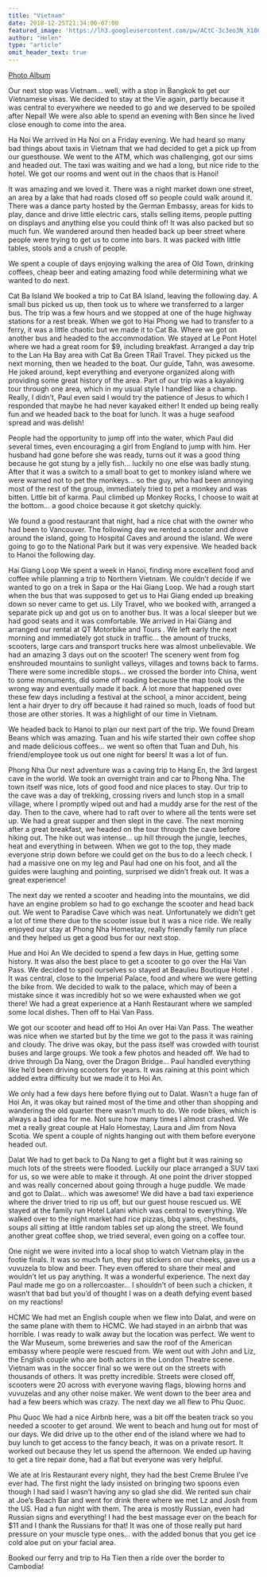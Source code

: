 ```yaml
---
title: "Vietnam"
date: 2018-12-25T21:34:00-07:00
featured_image: 'https://lh3.googleusercontent.com/pw/ACtC-3c3eo3N_X186xr_NHU154Rnd79xrDdmhJlvrGEGSFMR1vDJpm-TWTWHhD5nB-ovqsT_nT3gKrn20X_IeCrVO2APZdb91jXZVZ8ZsHCyjUSyb1OFMNofzG4FLiJIl7xLJVaFUuAzeuCeKXsYIOV9x9VVPg=w1306-h979-no?authuser=0'
author: "Helen"
type: "article"
omit_header_text: true
---
```


[Photo Album](https://photos.app.goo.gl/LQG6J6B8jre5U6xQA)

Our next stop was Vietnam… well, with a stop in Bangkok to get our Vietnamese visas.  We decided to stay at the Vie again, partly because it was central to everywhere we needed to go and we deserved to be spoiled after Nepal!  We were also able to spend an evening with Ben since he lived close enough to come into the area.  

Ha Noi
We arrived in Ha Noi on a Friday evening.  We had heard so many bad things about taxis in Vietnam that we had decided to get a pick up from our guesthouse.  We went to the ATM, which was challenging, got our sims and headed out.  The taxi was waiting and we had a long, but nice ride to the hotel.  We got our rooms and went out in the chaos that is Hanoi!  

It was amazing and we loved it.  There was a night market down one street, an area by a lake that had roads closed off so people could walk around it.  There was a dance party hosted by the German Embassy, areas for kids to play, dance and drive little electric cars, stalls selling items, people putting on displays and anything else you could think of!  It was also packed but so much fun.  We wandered around then headed back up beer street where people were trying to get us to come into bars.  It was packed with little tables, stools and a crush of people.  

We spent a couple of days enjoying walking the area of Old Town, drinking coffees, cheap beer and eating amazing food while determining what we wanted to do next.  



Cat Ba Island
We booked a trip to Cat BA Island, leaving the following day.  A small bus picked us up, then took us to where we transferred to a larger bus.  The trip was a few hours and we stopped at one of the huge highway stations for a rest break.  When we got to Hai Phong we had to transfer to a ferry, it was a little chaotic but we made it to Cat Ba.  Where we got on another bus and headed to the accommodation.  We stayed at Le Pont Hotel where we had a great room for $9, including breakfast.  Arranged a day trip to the Lan Ha Bay area with Cat Ba Green TRail Travel.  They picked us the next morning, then we headed to the boat.  Our guide, Tahn, was awesome.  He joked around, kept everything and everyone organized along with providing some great history of the area.  Part of our trip was a kayaking tour through one area, which in my usual style I handled like a champ.  Really, I didn’t, Paul even said I would try the patience of Jesus to which I responded that maybe he had never kayaked either!  It ended up being really fun and we headed back to the boat for lunch.  It was a huge seafood spread and was delish!

People had the opportunity to jump off into the water, which Paul did several times, even encouraging a girl from England to jump with him. Her husband had gone before she was ready, turns out it was a good thing because he got stung by a jelly fish… luckily no one else was badly stung.  After that it was a switch to a small boat to get to monkey island where we were warned not to pet the monkeys… so the guy, who had been annoying most of the rest of the group, immediately tried to pet a monkey and was bitten.  Little bit of karma.  Paul climbed up Monkey Rocks, I choose to wait at the bottom… a good choice because it got sketchy quickly.  




We found a good restaurant that night, had a nice chat with the owner who had been to Vancouver.  The following day we rented a scooter and drove around the island, going to Hospital Caves and around the island.  We were going to go to the National Park but it was very expensive.  We headed back to Hanoi the following day.  





Hai Giang Loop
We spent a week in Hanoi, finding more excellent food and coffee while planning a trip to Northern Vietnam.  We couldn’t decide if we wanted to go on a trek in Sapa or the Hai Giang Loop.  We had a rough start when the bus that was supposed to get us to Hai Giang ended up breaking down so never came to get us.  Lily Travel, who we booked with, arranged a separate pick up and got us on to another bus.  It was a local sleeper but we had good seats and it was comfortable.  We arrived in Hai Giang and arranged our rental at QT Motorbike and Tours .  We left early the next morning and immediately got stuck in traffic… the amount of trucks, scooters, large cars and transport trucks here was almost unbelievable.  We had an amazing 3 days out on the scooter!  The scenery went from fog enshrouded mountains to sunlight valleys, villages and towns back to farms.  There were some incredible stops… we crossed the border into China, went to some monuments, did some off roading because the map took us the wrong way and eventually made it back.  A lot more that happened over these few days including a festival at the school, a minor accident, being lent a hair dryer to dry off because it had rained so much, loads of food but those are other stories.  It was a highlight of our time in Vietnam.













We headed back to Hanoi to plan our next part of the trip.  We found Dream Beans which was amazing.  Tuan and his wife started their own coffee shop and made delicious coffees… we went so often that Tuan and Duh, his friend/employee took us out one night for beers!  It was a lot of fun.  



Phong Nha
Our next adventure was a caving trip to Hang En, the 3rd largest cave in the world. We took an overnight train and car to Phong Nha.  The town itself was nice, lots of good food and nice places to stay.  Our trip to the cave was a day of trekking, crossing rivers and lunch stop in a small village, where I promptly wiped out and had a muddy arse for the rest of the day.  Then to the cave, where had to raft over to where all the tents were set up.  We had a great supper and then slept in the cave.  The next morning after a great breakfast, we headed on the tour through the cave before hiking out.  The hike out was intense… up hill through the jungle, leeches, heat and everything in between.  When we got to the top, they made everyone strip down before we could get on the bus to do a leech check.  I had a massive one on my leg and Paul had one on his foot, and all the guides were laughing and pointing, surprised we didn’t freak out.  It was a great experience! 










The next day we rented a scooter and heading into the mountains, we did have an engine problem so had to go exchange the scooter and head back out.  We went to Paradise Cave which was neat.  Unfortunately we didn’t get a lot of time there due to the scooter issue but it was a nice ride. We really enjoyed our stay at Phong Nha Homestay, really friendly family run place and they helped us get a good bus for our next stop.  





Hue and Hoi An
We decided to spend a few days in Hue, getting some history.  It was also the best place to get a scooter to go over the Hai Van Pass.  We decided to spoil ourselves so stayed at Beaulieu Boutique Hotel .  It was central, close to the Imperial Palace, food and where we were getting the bike from.  We decided to walk to the palace, which may of been a mistake since it was incredibly hot so we were exhausted when we got there!  We had a great experience at a Hanh Restaurant where we sampled some local dishes.  Then off to Hai Van Pass.  




We got our scooter and head off to Hoi An over Hai Van Pass.  The weather was nice when we started but by the time we got to the pass it was raining and cloudy.  The drive was okay, but the pass itself was crowded with tourist buses and large groups.  We took a few photos and headed off.  We had to drive through Da Nang, over the Dragon Bridge… Paul handled everything like he’d been driving scooters for years.  It was raining at this point which added extra difficulty but we made it to Hoi An.  

We only had a few days here before flying out to Dalat.  Wasn’t a huge fan of Hoi An, it was okay but rained most of the time and other than shopping and wandering the old quarter there wasn’t much to do.  We rode bikes, which is always a bad idea for me.  Not sure how many times I almost crashed.  We met a really great couple at Halo Homestay, Laura and Jim from Nova Scotia.  We spent a couple of nights hanging out with them before everyone headed out.  





Dalat
We had to get back to Da Nang to get a flight but it was raining so much lots of the streets were flooded.  Luckily our place arranged a SUV taxi for us, so we were able to make it through.  At one point the driver stopped and was really concerned about going through a huge puddle.  We made and got to Dalat… which was awesome!  We did have a bad taxi experience where the driver tried to rip us off, but our guest house rescued us.  WE stayed at the family run Hotel Lalani which was central to everything.  We walked over to the night market had rice pizzas, bbq yams, chestnuts, soups all sitting at little random tables set up along the street.  We found another great coffee shop, we tried several, even going on a coffee tour.  

One night we were invited into a local shop to watch Vietnam play in the footie finals.  It was so much fun, they put stickers on our cheeks, gave us a vuvuzela to blow and beer.  They even offered to share their meal and wouldn’t let us pay anything.  It was a wonderful experience.  The next day Paul made me go on a rollercoaster… I shouldn’t of been such a chicken, it wasn’t that bad but you’d of thought I was on a death defying event based on my reactions!






HCMC
We had met an English couple when we flew into Dalat, and were on the same plane with them to HCMC.  We had stayed in an airbnb that was horrible.  I was ready to walk away but the location was perfect.  We went to the War Museum, some breweries and saw the roof of the American embassy where people were rescued from.  We went out with John and Liz, the English couple who are both actors in the London Theatre scene.  Vietnam was in the soccer final so we were out on the streets with thousands of others.  It was pretty incredible.  Streets were closed off, scooters were 20 across with everyone waving flags, blowing horns and vuvuzelas and any other noise maker.  We went down to the beer area and had a few beers which was crazy.  The next day we all flew to Phu Quoc.






Phu Quoc
We had a nice Airbnb here, was a bit off the beaten track so you needed a scooter to get around.  We went to beach and hung out for most of our days.  We did drive up to the other end of the island where we had to buy lunch to get access to the fancy beach, it was on a private resort.  It worked out because they let us spend the afternoon. We ended up having to get a tire repair done, had a flat but everyone was very helpful.  

We ate at Iris Restaurant every night, they had the best Creme Brulee I’ve ever had.  The first night the lady insisted on bringing two spoons even though I had said I wasn’t having any so glad she did.  We rented sun chair at Joe’s Beach Bar and went for drink there where we met Lz and Josh from the US.  Had a fun night with them.  The area is mostly Russian, even had Russian signs and everything!  I had the best massage ever on the beach for $11 and I thank the Russians for that!  It was one of those really put hard pressure on your muscle type ones… with the added bonus that you get ice cold aloe put on your facial area.  

Booked our ferry and trip to Ha Tien then a ride over the border to Cambodia! 


